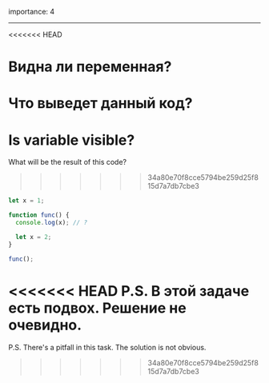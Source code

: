 importance: 4

---

<<<<<<< HEAD
# Видна ли переменная?

Что выведет данный код?
=======
# Is variable visible?

What will be the result of this code?
>>>>>>> 34a80e70f8cce5794be259d25f815d7a7db7cbe3

```js
let x = 1;

function func() {
  console.log(x); // ?

  let x = 2;
}

func();
```

<<<<<<< HEAD
P.S. В этой задаче есть подвох. Решение не очевидно.
=======
P.S. There's a pitfall in this task. The solution is not obvious.
>>>>>>> 34a80e70f8cce5794be259d25f815d7a7db7cbe3
